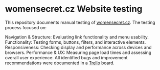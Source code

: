 # womensecret.cz Website testing
This repository documents manual testing of [womensecret.cz](https://womensecret.com/cz/en). The testing process focused on:

Navigation & Structure: Evaluating link functionality and menu usability.
Functionality: Testing forms, buttons, filters, and interactive elements.
Responsiveness: Checking display and performance across devices and browsers.
Performance & UX: Measuring page load times and assessing overall user experience.
All identified bugs and improvement recommendations were documented in a [Trello](https://trello.com/invite/b/6708f2ab19208699534e945e/ATTIada6e30a58ee77e891ad5b85297d6aabAE8494D2/anastasiia-lednei-womensecret) board.
